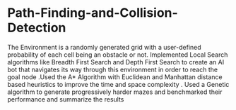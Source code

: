 # Path-Finding-and-Collision-Detection
The Environment is a randomly generated grid with a user-defined probability of each cell being an obstacle or not. Implemented Local Search algorithms like Breadth First Search and Depth First Search to create an AI bot that navigates its way through this environment in order to reach the goal node .Used the A* Algorithm with Euclidean and Manhattan distance based heuristics to improve the time and space complexity . Used a Genetic algorithm to generate progressively harder mazes and benchmarked their performance and summarize the results
